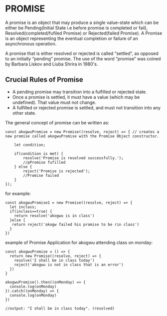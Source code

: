 # PROMISE
A promise is an object that may produce a single value-state which can be either be Pending(Initial State i.e before promise is completed or fail), Resolved(completed/fufiled Promise) or Rejected(failed Promise).
A Promise is an object representing the eventual completion or failure of an asynchronous operation.

A promise that is either resolved or rejected is called “settled”, as opposed to an initially “pending” promise.
The use of the word “promise” was coined by Barbara Liskov and Liuba Shrira in 1980's.

## Crucial Rules of Promise
* A pending promise may transition into a fulfilled or rejected state.
* Once a promise is settled, it must have a value (which may be undefined). That value must not change.
* A fulfilled or rejected promise is settled, and must not transition into any other state.



The general concept of  promise can be written as:

```
const akogwuPromise = new Promise((resolve, reject) => { // creates a new promise called akogwuPromise with the Promise Object constructor.

    let condition;  
    
    if(condition is met) {    
        resolve('Promise is resolved successfully.');  
        //pPromise fufilled
    } else {    
        reject('Promise is rejected');
        //Promise failed  
    }
});

```

for example:
```
const akogwuPromise1 = new Promise((resolve, reject) => {
  let inclass;
  if(inclass==true) {
    return resolve('akogwu is in class')
  }else {
   return reject('akogw failed his promise to be rin class')
  }
})
```
example of Promise Application for akogwu attending class on monday:
```
const akogwuPromise = () => {
  return new Promise((resolve, reject) => {
    resolve('I shall be in class today')
    reject('akogwu is not in class that is an error')  
  })
} 

akogwuPromise().then((onMonday) => {
  console.log(onMonday)
}).catch((onMonday) => {
  console.log(onMonday)
})

//output: "I shall be in class today". (resolved)
```